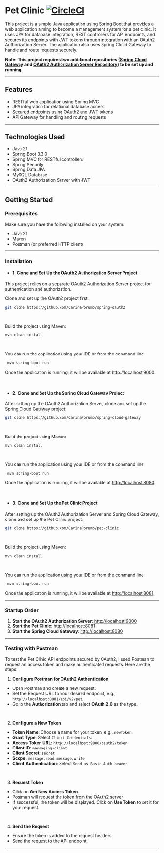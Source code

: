 # Pet Clinic  [![CircleCI](https://dl.circleci.com/status-badge/img/circleci/5vWvCHPxWZ7cHvpFmPPqjK/FMuALQo8kLTAXHGsgUwVkq/tree/main.svg?style=svg)](https://dl.circleci.com/status-badge/redirect/circleci/5vWvCHPxWZ7cHvpFmPPqjK/FMuALQo8kLTAXHGsgUwVkq/tree/main)

This project is a simple Java application using Spring Boot that provides a web application aiming to become a management system for a pet clinic. It uses JPA for database integration, REST controllers for API endpoints, and secures its endpoints with JWT tokens through integration with an OAuth2 Authorization Server. The application also uses Spring Cloud Gateway to handle and route requests securely.

**Note: This project requires two additional
repositories ([Spring Cloud Gateway](https://github.com/CarinaPorumb/spring-cloud-gateway)
and [OAuth2 Authorization Server Repository](https://github.com/CarinaPorumb/spring-oauth2)) to be set up and running.**

---

## Features

- RESTful web application using Spring MVC
- JPA integration for relational database access
- Secured endpoints using OAuth2 and JWT tokens
- API Gateway for handling and routing requests

---

## Technologies Used

- Java 21
- Spring Boot 3.3.0
- Spring MVC for RESTful controllers
- Spring Security
- Spring Data JPA
- MySQL Database
- OAuth2 Authorization Server with JWT


--- 

## Getting Started

### Prerequisites

Make sure you have the following installed on your system:

- Java 21
- Maven
- Postman (or preferred HTTP client)

---

### Installation

- #### 1. Clone and Set Up the OAuth2 Authorization Server Project

This project relies on a separate OAuth2 Authorization Server project for authentication and authorization.

Clone and set up the OAuth2 project first:

```bash
git clone https://github.com/CarinaPorumb/spring-oauth2
```

<br>

Build the project using Maven:

```bash
mvn clean install
```

<br>

You can run the application using your IDE or from the command line:

  ```bash
   mvn spring-boot:run
   ```

Once the application is running, it will be available at [http://localhost:9000](http://localhost:9000).

<br>

- #### 2. Clone and Set Up the Spring Cloud Gateway Project

After setting up the OAuth2 Authorization Server, clone and set up the Spring Cloud Gateway project:

```bash
git clone https://github.com/CarinaPorumb/spring-cloud-gateway
``` 

<br>

Build the project using Maven:

```bash
mvn clean install
```

<br>

You can run the application using your IDE or from the command line:

  ```bash
   mvn spring-boot:run
   ```

Once the application is running, it will be available at [http://localhost:8080](http://localhost:8080).

<br>

- #### 3. Clone and Set Up the Pet Clinic Project

After setting up the OAuth2 Authorization Server and Spring Cloud Gateway, clone and set up the Pet Clinic project:

```bash 
git clone https://github.com/CarinaPorumb/pet-clinic
```

<br>

Build the project using Maven:

```bash
mvn clean install
```

<br>

You can run the application using your IDE or from the command line:

  ```bash
   mvn spring-boot:run
   ```

Once the application is running, it will be available at [http://localhost:8081](http://localhost:8081).

---

### Startup Order

1. **Start the OAuth2 Authorization Server**: [http://localhost:9000](http://localhost:9000)
2. **Start the Pet Clinic**: [http://localhost:8081](http://localhost:8081)
3. **Start the Spring Cloud Gateway**: [http://localhost:8080](http://localhost:8080)

---

### Testing with Postman

To test the Pet Clinic API endpoints secured by OAuth2, I used Postman to request an access token and make authenticated requests. Here are the steps:


1. **Configure Postman for OAuth2 Authentication**

- Open Postman and create a new request.
- Set the Request URL to your desired endpoint, e.g., `http://localhost:8081/api/v2/pet`.
- Go to the **Authorization** tab and select **OAuth 2.0** as the type.

<br>

2. **Configure a New Token**

- **Token Name**: Choose a name for your token, e.g., `newToken`.
- **Grant Type**: Select `Client Credentials`.
- **Access Token URL**: `http://localhost:9000/oauth2/token`
- **Client ID**: `messaging-client`
- **Client Secret**: `secret`
- **Scope**: `message.read message.write`
- **Client Authentication**: Select `Send as Basic Auth header`

<br>

3. **Request Token**

- Click on **Get New Access Token**.
- Postman will request the token from the OAuth2 server.
- If successful, the token will be displayed. Click on **Use Token** to set it for your request.

<br>

4. **Send the Request**

- Ensure the token is added to the request headers.
- Send the request to the API endpoint.

---
